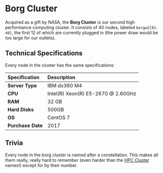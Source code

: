 # Borg Cluster

Acquired as a gift by NASA, the **Borg Cluster** is our second high performance computing cluster. It consists of 40 nodes, labeled `borgw2[01-40]`, the first 12 of which are currently plugged in (the power draw would be too large for our outlets).

## Technical Specifications

Every node in the cluster has the same specifications:

| **Specification** | Description |
| :--- | :--- |
| **Server Type** | IBM dx360 M4 |
| **CPU** | Intel(R) Xeon(R) E5-2670 @ 2.60GHz |
| **RAM** | 32 GB |
| **Hard Disks** | 500GB |
| **OS** | CentOS 7 |
| **Purchase Date** | 2017 |

## Trivia

Every node in the borg cluster is named after a constellation. This makes all them really, really hard to remember (even harder than the [HPC Cluster](../hpc-cluster/README.md) names!) except for by their number.
